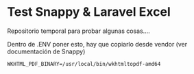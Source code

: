 # Test Snappy & Laravel Excel

Repositorio temporal para probar algunas cosas....

Dentro de .ENV poner esto, hay que copiarlo desde vendor (ver documentación de Snappy)

````
WKHTML_PDF_BINARY=/usr/local/bin/wkhtmltopdf-amd64
````

